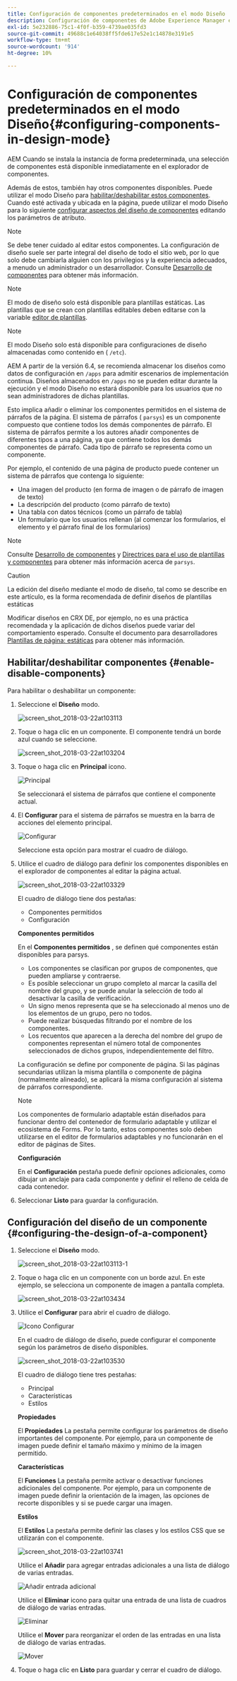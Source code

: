 ```yaml
---
title: Configuración de componentes predeterminados en el modo Diseño
description: Configuración de componentes de Adobe Experience Manager en el modo Diseño.
exl-id: 5e232886-75c1-4f0f-b359-4739ae035fd3
source-git-commit: 49688c1e64038ff5fde617e52e1c14878e3191e5
workflow-type: tm+mt
source-wordcount: '914'
ht-degree: 10%

---
```


# Configuración de componentes predeterminados en el modo Diseño{#configuring-components-in-design-mode}

AEM Cuando se instala la instancia de forma predeterminada, una selección de componentes está disponible inmediatamente en el explorador de componentes.

Además de estos, también hay otros componentes disponibles. Puede utilizar el modo Diseño para [habilitar/deshabilitar estos componentes](#enable-disable-components). Cuando esté activada y ubicada en la página, puede utilizar el modo Diseño para lo siguiente [configurar aspectos del diseño de componentes](#configuring-the-design-of-a-component) editando los parámetros de atributo.

>[!NOTE]
>
>Se debe tener cuidado al editar estos componentes. La configuración de diseño suele ser parte integral del diseño de todo el sitio web, por lo que solo debe cambiarla alguien con los privilegios y la experiencia adecuados, a menudo un administrador o un desarrollador. Consulte [Desarrollo de componentes](/help/sites-developing/components.md) para obtener más información.

>[!NOTE]
>
>El modo de diseño solo está disponible para plantillas estáticas. Las plantillas que se crean con plantillas editables deben editarse con la variable [editor de plantillas](/help/sites-authoring/templates.md).

>[!NOTE]
>
>El modo Diseño solo está disponible para configuraciones de diseño almacenadas como contenido en ( `/etc`).
>
>AEM A partir de la versión 6.4, se recomienda almacenar los diseños como datos de configuración en `/apps` para admitir escenarios de implementación continua. Diseños almacenados en `/apps` no se pueden editar durante la ejecución y el modo Diseño no estará disponible para los usuarios que no sean administradores de dichas plantillas.

Esto implica añadir o eliminar los componentes permitidos en el sistema de párrafos de la página. El sistema de párrafos ( `parsys`) es un componente compuesto que contiene todos los demás componentes de párrafo. El sistema de párrafos permite a los autores añadir componentes de diferentes tipos a una página, ya que contiene todos los demás componentes de párrafo. Cada tipo de párrafo se representa como un componente.

Por ejemplo, el contenido de una página de producto puede contener un sistema de párrafos que contenga lo siguiente:

* Una imagen del producto (en forma de imagen o de párrafo de imagen de texto)
* La descripción del producto (como párrafo de texto)
* Una tabla con datos técnicos (como un párrafo de tabla)
* Un formulario que los usuarios rellenan (al comenzar los formularios, el elemento y el párrafo final de los formularios)

>[!NOTE]
>
>Consulte [Desarrollo de componentes](/help/sites-developing/components.md) y [Directrices para el uso de plantillas y componentes](/help/sites-developing/dev-guidelines-bestpractices.md#guidelines-for-using-templates-and-components) para obtener más información acerca de `parsys`.

>[!CAUTION]
>
>La edición del diseño mediante el modo de diseño, tal como se describe en este artículo, es la forma recomendada de definir diseños de plantillas estáticas
>
>Modificar diseños en CRX DE, por ejemplo, no es una práctica recomendada y la aplicación de dichos diseños puede variar del comportamiento esperado. Consulte el documento para desarrolladores [Plantillas de página: estáticas](/help/sites-developing/page-templates-static.md#how-template-designs-are-applied) para obtener más información.

## Habilitar/deshabilitar componentes {#enable-disable-components}

Para habilitar o deshabilitar un componente:

1. Seleccione el **Diseño** modo.

   ![screen_shot_2018-03-22at103113](assets/screen_shot_2018-03-22at103113.png)

1. Toque o haga clic en un componente. El componente tendrá un borde azul cuando se seleccione.

   ![screen_shot_2018-03-22at103204](assets/screen_shot_2018-03-22at103204.png)

1. Toque o haga clic en **Principal** icono.

   ![Principal](do-not-localize/screen_shot_2018-03-22at103204.png)

   Se seleccionará el sistema de párrafos que contiene el componente actual.

1. El **Configurar** para el sistema de párrafos se muestra en la barra de acciones del elemento principal.

   ![Configurar](do-not-localize/screen_shot_2018-03-22at103256.png)

   Seleccione esta opción para mostrar el cuadro de diálogo.

1. Utilice el cuadro de diálogo para definir los componentes disponibles en el explorador de componentes al editar la página actual.

   ![screen_shot_2018-03-22at103329](assets/screen_shot_2018-03-22at103329.png)

   El cuadro de diálogo tiene dos pestañas:

   * Componentes permitidos
   * Configuración

   **Componentes permitidos**

   En el **Componentes permitidos** , se definen qué componentes están disponibles para parsys.

   * Los componentes se clasifican por grupos de componentes, que pueden ampliarse y contraerse.
   * Es posible seleccionar un grupo completo al marcar la casilla del nombre del grupo, y se puede anular la selección de todo al desactivar la casilla de verificación.
   * Un signo menos representa que se ha seleccionado al menos uno de los elementos de un grupo, pero no todos.
   * Puede realizar búsquedas filtrando por el nombre de los componentes.
   * Los recuentos que aparecen a la derecha del nombre del grupo de componentes representan el número total de componentes seleccionados de dichos grupos, independientemente del filtro.

   La configuración se define por componente de página. Si las páginas secundarias utilizan la misma plantilla o componente de página (normalmente alineado), se aplicará la misma configuración al sistema de párrafos correspondiente.

   >[!NOTE]
   >
   >Los componentes de formulario adaptable están diseñados para funcionar dentro del contenedor de formulario adaptable y utilizar el ecosistema de Forms. Por lo tanto, estos componentes solo deben utilizarse en el editor de formularios adaptables y no funcionarán en el editor de páginas de Sites.

   **Configuración**

   En el **Configuración** pestaña puede definir opciones adicionales, como dibujar un anclaje para cada componente y definir el relleno de celda de cada contenedor.

1. Seleccionar **Listo** para guardar la configuración.

## Configuración del diseño de un componente {#configuring-the-design-of-a-component}

1. Seleccione el **Diseño** modo.

   ![screen_shot_2018-03-22at103113-1](assets/screen_shot_2018-03-22at103113-1.png)

1. Toque o haga clic en un componente con un borde azul. En este ejemplo, se selecciona un componente de imagen a pantalla completa.

   ![screen_shot_2018-03-22at103434](assets/screen_shot_2018-03-22at103434.png)

1. Utilice el **Configurar** para abrir el cuadro de diálogo.

   ![Icono Configurar](do-not-localize/screen_shot_2018-03-22at103256-1.png)

   En el cuadro de diálogo de diseño, puede configurar el componente según los parámetros de diseño disponibles.

   ![screen_shot_2018-03-22at103530](assets/screen_shot_2018-03-22at103530.png)

   El cuadro de diálogo tiene tres pestañas:

   * Principal
   * Características
   * Estilos

   **Propiedades**

   El **Propiedades** La pestaña permite configurar los parámetros de diseño importantes del componente. Por ejemplo, para un componente de imagen puede definir el tamaño máximo y mínimo de la imagen permitido.

   **Características**

   El **Funciones** La pestaña permite activar o desactivar funciones adicionales del componente. Por ejemplo, para un componente de imagen puede definir la orientación de la imagen, las opciones de recorte disponibles y si se puede cargar una imagen.

   **Estilos**

   El **Estilos** La pestaña permite definir las clases y los estilos CSS que se utilizarán con el componente.

   ![screen_shot_2018-03-22at103741](assets/screen_shot_2018-03-22at103741.png)

   Utilice el **Añadir** para agregar entradas adicionales a una lista de diálogo de varias entradas.

   ![Añadir entrada adicional](assets/chlimage_1-94.png)

   Utilice el **Eliminar** icono para quitar una entrada de una lista de cuadros de diálogo de varias entradas.

   ![Eliminar](do-not-localize/screen_shot_2018-03-22at103809.png)

   Utilice el **Mover** para reorganizar el orden de las entradas en una lista de diálogo de varias entradas.

   ![Mover](do-not-localize/screen_shot_2018-03-22at103816.png)

1. Toque o haga clic en **Listo** para guardar y cerrar el cuadro de diálogo.

